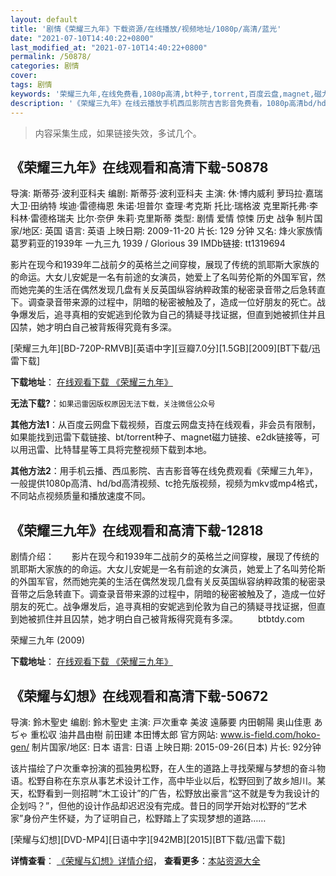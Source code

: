 ```yaml
---
layout: default
title: '剧情《荣耀三九年》下载资源/在线播放/视频地址/1080p/高清/蓝光'
date: "2021-07-10T14:40:22+0800"
last_modified_at: "2021-07-10T14:40:22+0800"
permalink: /50878/
categories: 剧情
cover:
tags: 剧情
keywords: '荣耀三九年,在线免费看,1080p高清,bt种子,torrent,百度云盘,magnet,磁力链,迅雷下载资源'
description: '《荣耀三九年》在线云播放手机西瓜影院吉吉影音免费看，1080p高清bd/hd未删减完整版和tc抢先枪版，mkv/mp4格式，附带bt/torrent种子、magnet/磁力链、百度云盘、网盘资源迅雷下载链接'
---
```


>内容采集生成，如果链接失效，多试几个。


## 《荣耀三九年》在线观看和高清下载-50878

导演: 斯蒂芬·波利亚科夫 编剧: 斯蒂芬·波利亚科夫 主演: 休·博内威利 萝玛拉·嘉瑞 大卫·田纳特 埃迪·雷德梅恩 朱诺·坦普尔 查理·考克斯 托比·瑞格波 克里斯托弗·李 科林·雷德格瑞夫 比尔·奈伊 朱莉·克里斯蒂 类型: 剧情 爱情 惊悚 历史 战争 制片国家/地区: 英国 语言: 英语 上映日期: 2009-11-20 片长: 129 分钟 又名: 烽火家族情 葛罗莉亚的1939年 一九三九 1939 / Glorious 39 IMDb链接: tt1319694

影片在现今和1939年二战前夕的英格兰之间穿梭，展现了传统的凯耶斯大家族的的命运。大女儿安妮是一名有前途的女演员，她爱上了名叫劳伦斯的外国军官，然而她完美的生活在偶然发现几盘有关反英国纵容纳粹政策的秘密录音带之后急转直下。调查录音带来源的过程中，阴暗的秘密被触及了，造成一位好朋友的死亡。战争爆发后，追寻真相的安妮逃到伦敦为自己的猜疑寻找证据，但直到她被抓住并且囚禁，她才明白自己被背叛得究竟有多深。


[荣耀三九年][BD-720P-RMVB][英语中字][豆瓣7.0分][1.5GB][2009][BT下载/迅雷下载]

**下载地址**： [在线观看下载 《荣耀三九年》](https://www.btdx8.com/torrent/glorious_39_2009.html) 


**无法下载?**：`如果迅雷因版权原因无法下载，关注微信公众号 `

**其他方法1**：从百度云网盘下载视频，百度云网盘支持在线观看，非会员有限制，如果能找到迅雷下载链接、bt/torrent种子、magnet磁力链接、e2dk链接等，可以用迅雷、比特彗星等工具将完整视频下载到本地。

**其他方法2**：用手机云播、西瓜影院、吉吉影音等在线免费观看《荣耀三九年》，一般提供1080p高清、hd/bd高清视频、tc抢先版视频，视频为mkv或mp4格式，不同站点视频质量和播放速度不同。


## 《荣耀三九年》在线观看和高清下载-12818

剧情介绍：　　影片在现今和1939年二战前夕的英格兰之间穿梭，展现了传统的凯耶斯大家族的的命运。大女儿安妮是一名有前途的女演员，她爱上了名叫劳伦斯的外国军官，然而她完美的生活在偶然发现几盘有关反英国纵容纳粹政策的秘密录音带之后急转直下。调查录音带来源的过程中，阴暗的秘密被触及了，造成一位好朋友的死亡。战争爆发后，追寻真相的安妮逃到伦敦为自己的猜疑寻找证据，但直到她被抓住并且囚禁，她才明白自己被背叛得究竟有多深。 　　btbtdy.com


荣耀三九年 (2009)

**下载地址**： [在线观看下载 《荣耀三九年》](https://www.btbtdy.me/btdy/dy6485.html) 


## 《荣耀与幻想》在线观看和高清下载-50672

导演: 鈴木聖史 编剧: 鈴木聖史 主演: 戸次重幸 美波 遠藤要 内田朝陽 奥山佳恵 あぢゃ 重松収 油井昌由樹 前田建 本田博太郎 官方网站: www.is-field.com/hoko-gen/ 制片国家/地区: 日本 语言: 日语 上映日期: 2015-09-26(日本) 片长: 92分钟

该片描绘了户次重幸扮演的孤独男松野，在人生的道路上寻找荣耀与梦想的奋斗物语。松野自称在东京从事艺术设计工作，高中毕业以后，松野回到了故乡旭川。某天，松野看到一则招聘“木工设计”的广告，松野放出豪言“这不就是专为我设计的企划吗？”，但他的设计作品却迟迟没有完成。昔日的同学开始对松野的“艺术家”身份产生怀疑，为了证明自己，松野踏上了实现梦想的道路……


[荣耀与幻想][DVD-MP4][日语中字][942MB][2015][BT下载/迅雷下载]

**详情查看**： [《荣耀与幻想》详情介绍](/movie/50672/)， **查看更多**：[本站资源大全](/movie/t/all/)

